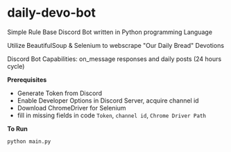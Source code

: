 # daily-devo-bot

Simple Rule Base Discord Bot written in Python programming Language

Utilize BeautifulSoup & Selenium to webscrape "Our Daily Bread" Devotions

Discord Bot Capabilities: on_message responses and daily posts (24 hours cycle)

**Prerequisites**

- Generate Token from Discord
- Enable Developer Options in Discord Server, acquire channel id
- Download ChromeDriver for Selenium
- fill in missing fields in code `Token`, `channel id`, `Chrome Driver Path`


**To Run**

```
python main.py
```
